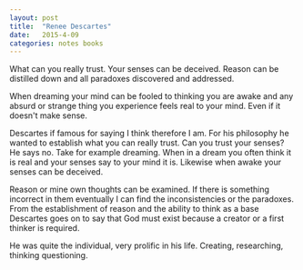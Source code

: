```yaml
---
layout: post
title:  "Renee Descartes"
date:   2015-4-09
categories: notes books
---
```


What can you really trust. Your senses can be deceived. Reason can be distilled down and all paradoxes discovered and addressed.

When dreaming your mind can be fooled to thinking you are awake and any absurd or strange thing you experience feels real to your mind. Even if it doesn't make sense.

Descartes if famous for saying I think therefore I am. For his philosophy he wanted to establish what you can really trust.  Can you trust your senses?  He says no.  Take for example dreaming.  When in a dream you often think it is real and your senses say to your mind it is.  Likewise when awake your senses can be deceived.  

Reason or mine own thoughts can be examined.  If there is something incorrect in them eventually I can find the inconsistencies or the paradoxes.  From the establishment of reason and the ability to think as a base Descartes goes on to say that God must exist because a creator or a first thinker is required.

He was quite the individual, very prolific in his life.  Creating, researching, thinking questioning.